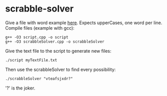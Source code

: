 # scrabble-solver
Give a file with word example [here](https://github.com/Thecoolsim/French-Scrabble-ODS8). Expects upperCases, one word per line.
Compile files (example with gcc):  
```
g++ -O3 script.cpp -o script
g++ -O3 scrabbleSolver.cpp -o scrabbleSolver
```  
Give the text file to the script to generate new files:
```
./script myTextFile.txt
```
Then use the scrabbleSolver to find every possibility:
```
./scrabbleSolver "vteafsjxdr?"
```
'?' is the joker.
